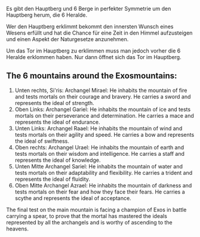 
Es gibt den Hauptberg und 6 Berge in perfekter Symmetrie um den Hauptberg herum, die 6 Heralde.

Wer den Hauptberg erklimmt bekommt den innersten Wunsch eines Wesens erfüllt und hat die Chance für eine Zeit in den Himmel aufzusteigen und einen Aspekt der Naturgesetze anzunehmen.

Um das Tor im Hauptberg zu erklimmen muss man jedoch vorher die 6 Heralde erklommen haben. Nur dann öffnet sich das Tor im Hauptberg.

## The 6 mountains around the Exosmountains:

1. Unten rechts, Si'ris:
   Archangel Mirael: He inhabits the mountain of fire and tests mortals on their courage and bravery. He carries a sword and represents the ideal of strength.
2. Oben Links:
   Archangel Gariel: He inhabits the mountain of ice and tests mortals on their perseverance and determination. He carries a mace and represents the ideal of endurance.
3. Unten Links:
   Archangel Raael: He inhabits the mountain of wind and tests mortals on their agility and speed. He carries a bow and represents the ideal of swiftness.
4. Oben rechts:
   Archangel Urael: He inhabits the mountain of earth and tests mortals on their wisdom and intelligence. He carries a staff and represents the ideal of knowledge.
5. Unten Mitte 
   Archangel Sariel: He inhabits the mountain of water and tests mortals on their adaptability and flexibility. He carries a trident and represents the ideal of fluidity.
6. Oben Mitte
   Archangel Azrael: He inhabits the mountain of darkness and tests mortals on their fear and how they face their fears. He carries a scythe and represents the ideal of acceptance.

The final test on the main mountain is facing a champion of Exos in battle carrying a spear, to prove that the mortal has mastered the ideals represented by all the archangels and is worthy of ascending to the heavens.